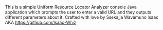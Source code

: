 This is a simple Uniform Resource Locator Analyzer console Java application which prompts the user to enter a valid
URL and they outputs different parameters about it.
Crafted with love by Ssekajja Wavamuno Isaac AKA https://github.com/Isaac-Whiz
